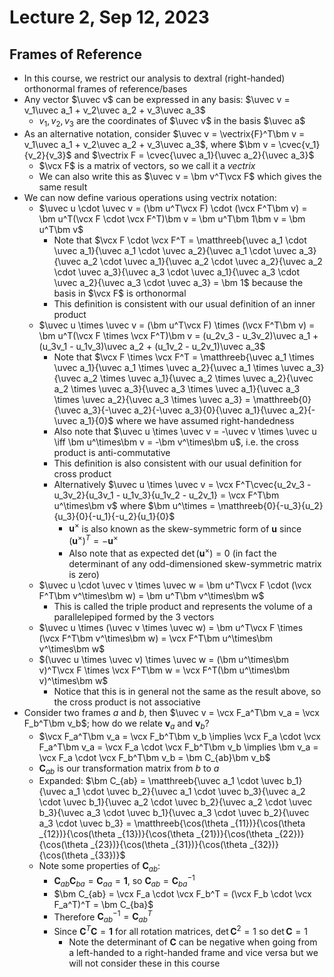 # Lecture 2, Sep 12, 2023

## Frames of Reference

* In this course, we restrict our analysis to dextral (right-handed) orthonormal frames of reference/bases
* Any vector $\uvec v$ can be expressed in any basis: $\uvec v = v_1\uvec a_1 + v_2\uvec a_2 + v_3\uvec a_3$
	* $v_1, v_2, v_3$ are the coordinates of $\uvec v$ in the basis $\uvec a$
* As an alternative notation, consider $\uvec v = \vectrix{F}^T\bm v = v_1\uvec a_1 + v_2\uvec a_2 + v_3\uvec a_3$, where $\bm v = \cvec{v_1}{v_2}{v_3}$ and $\vectrix F = \cvec{\uvec a_1}{\uvec a_2}{\uvec a_3}$
	* $\vcx F$ is a matrix of vectors, so we call it a *vectrix*
	* We can also write this as $\uvec v = \bm v^T\vcx F$ which gives the same result
* We can now define various operations using vectrix notation:
	* $\uvec u \cdot \uvec v = (\bm u^T\vcx F) \cdot (\vcx F^T\bm v) = \bm u^T(\vcx F \cdot \vcx F^T)\bm v = \bm u^T\bm 1\bm v = \bm u^T\bm v$
		* Note that $\vcx F \cdot \vcx F^T = \matthreeb{\uvec a_1 \cdot \uvec a_1}{\uvec a_1 \cdot \uvec a_2}{\uvec a_1 \cdot \uvec a_3}{\uvec a_2 \cdot \uvec a_1}{\uvec a_2 \cdot \uvec a_2}{\uvec a_2 \cdot \uvec a_3}{\uvec a_3 \cdot \uvec a_1}{\uvec a_3 \cdot \uvec a_2}{\uvec a_3 \cdot \uvec a_3} = \bm 1$ because the basis in $\vcx F$ is orthonormal
		* This definition is consistent with our usual definition of an inner product
	* $\uvec u \times \uvec v = (\bm u^T\vcx F) \times (\vcx F^T\bm v) = \bm u^T(\vcx F \times \vcx F^T)\bm v = (u_2v_3 - u_3v_2)\uvec a_1 + (u_3v_1 - u_1v_3)\uvec a_2 + (u_1v_2 - u_2v_1)\uvec a_3$
		* Note that $\vcx F \times \vcx F^T = \matthreeb{\uvec a_1 \times \uvec a_1}{\uvec a_1 \times \uvec a_2}{\uvec a_1 \times \uvec a_3}{\uvec a_2 \times \uvec a_1}{\uvec a_2 \times \uvec a_2}{\uvec a_2 \times \uvec a_3}{\uvec a_3 \times \uvec a_1}{\uvec a_3 \times \uvec a_2}{\uvec a_3 \times \uvec a_3} = \matthreeb{0}{\uvec a_3}{-\uvec a_2}{-\uvec a_3}{0}{\uvec a_1}{\uvec a_2}{-\uvec a_1}{0}$ where we have assumed right-handedness
		* Also note that $\uvec u \times \uvec v = -\uvec v \times \uvec u \iff \bm u^\times\bm v = -\bm v^\times\bm u$, i.e. the cross product is anti-commutative
		* This definition is also consistent with our usual definition for cross product
		* Alternatively $\uvec u \times \uvec v = \vcx F^T\cvec{u_2v_3 - u_3v_2}{u_3v_1 - u_1v_3}{u_1v_2 - u_2v_1} = \vcx F^T\bm u^\times\bm v$ where $\bm u^\times = \matthreeb{0}{-u_3}{u_2}{u_3}{0}{-u_1}{-u_2}{u_1}{0}$
			* $\bm u^\times$ is also known as the skew-symmetric form of $\bm u$ since $(\bm u^\times)^T = -\bm u^\times$
			* Also note that as expected $\det(\bm u^\times) = 0$ (in fact the determinant of any odd-dimensioned skew-symmetric matrix is zero)
	* $\uvec u \cdot \uvec v \times \uvec w = \bm u^T\vcx F \cdot (\vcx F^T\bm v^\times\bm w) = \bm u^T\bm v^\times\bm w$
		* This is called the triple product and represents the volume of a parallelepiped formed by the 3 vectors
	* $\uvec u \times (\uvec v \times \uvec w) = \bm u^T\vcx F \times (\vcx F^T\bm v^\times\bm w) = \vcx F^T\bm u^\times\bm v^\times\bm w$
	* $(\uvec u \times \uvec v) \times \uvec w = (\bm u^\times\bm v)^T\vcx F \times \vcx F^T\bm w = \vcx F^T(\bm u^\times\bm v)^\times\bm w$
		* Notice that this is in general not the same as the result above, so the cross product is not associative
* Consider two frames $a$ and $b$, then $\uvec v = \vcx F_a^T\bm v_a = \vcx F_b^T\bm v_b$; how do we relate $\bm v_a$ and $\bm v_b$?
	* $\vcx F_a^T\bm v_a = \vcx F_b^T\bm v_b \implies \vcx F_a \cdot \vcx F_a^T\bm v_a = \vcx F_a \cdot \vcx F_b^T\bm v_b \implies \bm v_a = \vcx F_a \cdot \vcx F_b^T\bm v_b = \bm C_{ab}\bm v_b$
	* $\bm C_{ab}$ is our transformation matrix from $b$ to $a$
	* Expanded: $\bm C_{ab} = \matthreeb{\uvec a_1 \cdot \uvec b_1}{\uvec a_1 \cdot \uvec b_2}{\uvec a_1 \cdot \uvec b_3}{\uvec a_2 \cdot \uvec b_1}{\uvec a_2 \cdot \uvec b_2}{\uvec a_2 \cdot \uvec b_3}{\uvec a_3 \cdot \uvec b_1}{\uvec a_3 \cdot \uvec b_2}{\uvec a_3 \cdot \uvec b_3} = \matthreeb{\cos(\theta _{11})}{\cos(\theta _{12})}{\cos(\theta _{13})}{\cos(\theta _{21})}{\cos(\theta _{22})}{\cos(\theta _{23})}{\cos(\theta _{31})}{\cos(\theta _{32})}{\cos(\theta _{33})}$
	* Note some properties of $\bm C_{ab}$:
		* $\bm C_{ab}\bm C_{ba} = \bm C_{aa} = \bm 1$, so $\bm C_{ab} = \bm C_{ba}^{-1}$
		* $\bm C_{ab} = \vcx F_a \cdot \vcx F_b^T = (\vcx F_b \cdot \vcx F_a^T)^T = \bm C_{ba}$
		* Therefore $\bm C_{ab}^{-1} = \bm C_{ab}^T$
		* Since $\bm C^T\bm C = \bm 1$ for all rotation matrices, $\det \bm C^2 = 1$ so $\det\bm C = 1$
			* Note the determinant of $\bm C$ can be negative when going from a left-handed to a right-handed frame and vice versa but we will not consider these in this course

